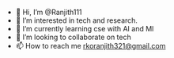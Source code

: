 - 👋 Hi, I’m @Ranjith111
- 👀 I’m interested in tech and research. 
- 🌱 I’m currently learning cse with AI and Ml
- 💞️ I’m looking to collaborate on tech
- 📫 How to reach me rkoranjith321@gmail.com

<!---
Ranji111/Ranji111 is a ✨ special ✨ repository because its `README.md` (this file) appears on your GitHub profile.
You can click the Preview link to take a look at your changes.
--->
